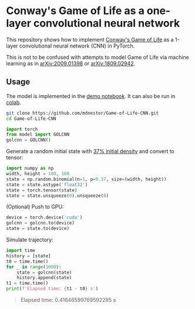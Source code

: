# Conway's Game of Life as a one-layer convolutional neural network

This repository shows how to implement [Conway's Game of Life](https://en.wikipedia.org/wiki/Conway%27s_Game_of_Life) as a 1-layer convolutional neural network (CNN) in PyTorch.

This is not to be confused with attempts to model Game of Life via machine learning as in [arXiv:2009.01398](https://arxiv.org/abs/2009.01398) or [arXiv:1809.02942](https://arxiv.org/abs/1809.02942).

## Usage

The model is implemented in the [demo notebook](demo/golcnn.ipynb).
It can also be run in [colab](https://colab.research.google.com/github/mdnestor/Game-of-Life-CNN/blob/master/demo/golcnn.ipynb).

```sh
git clone https://github.com/mdnestor/Game-of-Life-CNN.git
cd Game-of-Life-CNN
```

```python
import torch
from model import GOLCNN
golcnn = GOLCNN()
```

Generate a random initial state with [37% initial density](https://arxiv.org/abs/1407.1006) and convert to tensor:

```python
import numpy as np
width, height = 100, 100
state = np.random.binomial(n=1, p=0.37, size=(width, height))
state = state.astype('float32')
state = torch.tensor(state)
state = state.unsqueeze(0).unsqueeze(0)
```

(Optional) Push to GPU:

```python
device = torch.device('cuda')
golcnn = golcnn.to(device)
state = state.to(device)
```

Simulate trajectory:

```python
import time
history = [state]
t0 = time.time()
for _ in range(1000):
    state = golcnn(state)
    history.append(state)
t1 = time.time()
print(f'Elapsed time: {t1 - t0} s')
```
> Elapsed time: 0.41646599769592285 s
